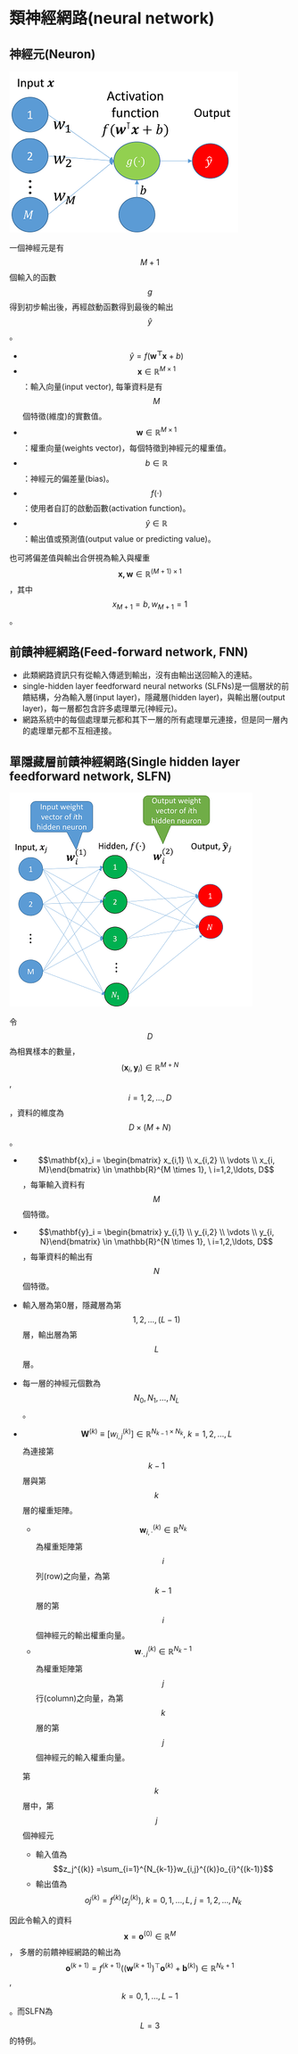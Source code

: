 # 類神經網路\(neural network\)

## 神經元\(Neuron\)

![&#x55AE;&#x4E00;&#x795E;&#x7D93;&#x5143;](../.gitbook/assets/neuron-min.png)

一個神經元是有$$M+1$$個輸入的函數$$g$$得到初步輸出後，再經啟動函數得到最後的輸出$$\hat{y}$$。

* $$\hat{y} =f(\mathbf{w^{\top} x} + b)$$
* $$\mathbf{x} \in \mathbb{R}^{M \times 1}$$：輸入向量\(input vector\), 每筆資料是有$$M$$個特徵\(維度\)的實數值。
* $$\mathbf{w} \in \mathbb{R}^{M \times 1}$$ ：權重向量\(weights vector\)，每個特徵到神經元的權重值。
* $$b \in \mathbb{R}$$：神經元的偏差量\(bias\)。
* $$f(\cdot)$$：使用者自訂的啟動函數\(activation function\)。
* $$\hat{y} \in \mathbb{R}$$：輸出值或預測值\(output value or predicting value\)。

也可將偏差值與輸出合併視為輸入與權重$$\mathbf{x, w} \in \mathbb{R}^{(M+1) \times 1}$$，其中 $$x_{M+1} = b, w_{M+1}=1$$。

## 前饋神經網路\(Feed-forward network, FNN\)

* 此類網路資訊只有從輸入傳遞到輸出，沒有由輸出送回輸入的連結。
* single-hidden layer feedforward neural networks \(SLFNs\)是一個層狀的前饋結構，分為輸入層\(input layer\)，隱藏層\(hidden layer\)，與輸出層\(output layer\)，每一層都包含許多處理單元\(神經元\)。
* 網路系統中的每個處理單元都和其下一層的所有處理單元連接，但是同一層內的處理單元都不互相連接。

## 單隱藏層前饋神經網路\(Single hidden layer feedforward network, SLFN\)

![SLFN](../.gitbook/assets/slfn-min.png)

令$$D$$為相異樣本的數量，$$(\mathbf{x}_i,\mathbf{y}_i)\in \mathbb{R}^{M+N}$$, $$i=1,2,\ldots, D$$，資料的維度為$$D\times (M+N)$$。

* $$\mathbf{x}_i = \begin{bmatrix} x_{i,1} \\ x_{i,2} \\ \vdots \\ x_{i, M}\end{bmatrix} \in \mathbb{R}^{M \times 1}, \ i=1,2,\ldots, D$$，每筆輸入資料有$$M$$個特徵。
* $$\mathbf{y}_i = \begin{bmatrix} y_{i,1} \\ y_{i,2} \\ \vdots \\ y_{i, N}\end{bmatrix} \in \mathbb{R}^{N \times 1}, \ i=1,2,\ldots, D$$，每筆資料的輸出有$$N$$個特徵。
* 輸入層為第0層，隱藏層為第$$1,2,\ldots, (L-1)$$層，輸出層為第$$L$$層。
* 每一層的神經元個數為$$N_0, N_1,\ldots, N_L$$。
* $$\mathbf{W}^{(k)} \equiv [w_{i,j}^{(k)}] \in \mathbb{R}^{N_{k-1} \times N_k}, \ k=1,2,\ldots, L$$為連接第$$k-1$$層與第$$k$$層的權重矩陣。

  * $$\mathbf{w}_{i, \cdot}^{(k)} \in \mathbb{R}^{N_k}$$為權重矩陣第$$i$$列\(row\)之向量，為第$$k-1$$層的第$$i$$個神經元的輸出權重向量。
  * $$\mathbf{w}_{\cdot,j}^{(k)} \in \mathbb{R}^{N_k-1}$$為權重矩陣第$$j$$行\(column\)之向量，為第$$k$$層的第$$j$$個神經元的輸入權重向量。

  第$$k$$層中，第$$j$$個神經元

  * 輸入值為 $$z_j^{(k)} =\sum_{i=1}^{N_{k-1}}w_{i,j}^{(k)}o_{i}^{(k-1)}$$
  * 輸出值為 $$oj^{(k)} =f^{(k)}(z_j^{(k)}), \ k=0,1,\ldots, L, \ j=1,2,\ldots, N_k$$

因此令輸入的資料$$\mathbf{x}=\mathbf{o}^{(0)}\in \mathbb{R}^M$$， 多層的前饋神經網路的輸出為 $$\mathbf{o}^{(k+1)}=f^{(k+1)} ((\mathbf{w}^{(k+1)})^{\top}\mathbf{o}^{(k)}+\mathbf{b}^{(k)}) \in \mathbb{R}^{N_k+1}$$, $$k=0,1,\ldots, L-1$$。而SLFN為$$L=3$$的特例。











## 



## 



